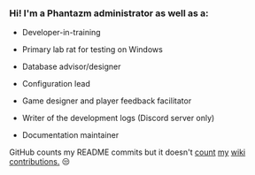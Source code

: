 ### Hi! I'm a Phantazm administrator as well as a:

- Developer-in-training

- Primary lab rat for testing on Windows

- Database advisor/designer

- Configuration lead

- Game designer and player feedback facilitator

- Writer of the development logs (Discord server only)

- Documentation maintainer

GitHub counts my README commits but it doesn't [count](https://github.com/PhantazmNetwork/PhantazmServer/wiki/Damage-API) [my](https://github.com/PhantazmNetwork/PhantazmServer/wiki/Mob-Configuration-(Skills)) [wiki](https://github.com/PhantazmNetwork/PhantazmServer/wiki/Mob-Configuration-(Overview)) [contributions.](https://github.com/PhantazmNetwork/PhantazmServer/wiki/Docker-%E2%80%90-Common-Issues-on-Windows) 😒

